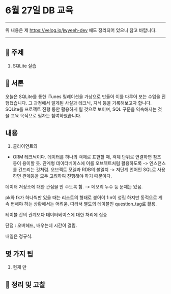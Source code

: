 # 6월 27일 DB 교육

---

위 내용은 제 https://velog.io/jwyeeh-dev 에도 정리되어 있으니 참고 바랍니다. 

---

## 🔩 주제
1. SQLite 실습

## 👊 서론
오늘은 SQLite를 통한 iTunes 릴레이션을 가상으로 만들어 이를 다루어 보는 수업을 진행했습니다. 그 과정에서 알게된 사실과 테크닉, 지식 등을 기록해보고자 합니다. SQLite를 프로젝트 진행 동안 활용하게 될 것으로 보이며, SQL 구문을 익숙해지는 것을 교육 목적으로 필자는 참여하였습니다.

## 내용
1. 클라이언트와 


- ORM
테크닉이다. 데이터를 하나의 객체로 표현할 때, 객체 단위로 연결하면 참조 등이 용이할 듯.
관계형 데이터베이스에 이를 오브젝트처럼 활용하도록 -> 인스턴스를 건드리는 것처럼.
오브젝트 모델과 RDB의 불일치 -> 저단계 언어인 SQL로 사용하면 관계등을 모두 고려하여 진행해야 하기 때문이다.

데이터 저장소에 대한 관심을 안 주도록 함. -> 메모리 누수 등 문제는 있음.

pk와 fk가 하나씩만 있을 때는 리스트의 형태로 붙어야 1:n이 성립
하지만 동적으로 계속 변해야 하는 상황에서는 어려움. 따라서 별도의 테이블인 question_tag로 활용.

테이블 간의 관계보다 데이터베이스에 대한 처리에 집중

단점 : 오버헤드, 배우는데 시간이 걸림.

내일은 정규식.


## 몇 가지 팁
1. 현재 만


## 🤔 정리 및 고찰
